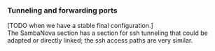 ### Tunneling and  forwarding ports
[TODO when we have a stable final configuration.]<br>
The SambaNova section has a section for ssh tunneling that could be adapted or directly linked; the ssh access paths are very similar.<br>

